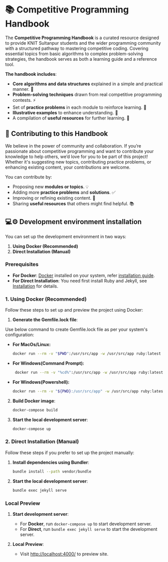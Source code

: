 # 📚 Competitive Programming Handbook

The **Competitive Programming Handbook** is a curated resource designed to provide KNIT Sultanpur students and the wider programming community with a structured pathway to mastering competitive coding. Covering essential topics from basic algorithms to complex problem-solving strategies, the handbook serves as both a learning guide and a reference tool.

**The handbook includes**:

- **Core algorithms and data structures** explained in a simple and practical manner. 🧠
- **Problem-solving techniques** drawn from real competitive programming contests. ⚡
- Set of **practice problems** in each module to reinforce learning. 📝
- **Illustrative examples** to enhance understanding. 🌟
- A compilation of **useful resources** for further learning. 🔗

## 🤝 Contributing to this Handbook

We believe in the power of community and collaboration. If you’re passionate about competitive programming and want to contribute your knowledge to help others, we’d love for you to be part of this project! Whether it's suggesting new topics, contributing practice problems, or enhancing existing content, your contributions are welcome.

You can contribute by:

- Proposing new **modules or topics**. 💡
- Adding more **practice problems** and **solutions**. ✅
- Improving or refining existing content. 🔨
- Sharing **useful resources** that others might find helpful. 📚

## 💻⚙️ Development environment installation

You can set up the development environment in two ways:  

1. **Using Docker (Recommended)**  
2. **Direct Installation (Manual)**  

### Prerequisites

- **For Docker**: [Docker](https://www.docker.com/) installed on your system, refer [installation guide](https://docs.docker.com/get-started/get-docker/).  
- **For Direct Installation**: You need first install Ruby and Jekyll, see [Installation](https://jekyllrb.com/docs/installation/) for details.

### 1. Using Docker (Recommended)  

Follow these steps to set up and preview the project using Docker:  

1. **Generate the Gemfile.lock file**:

Use below command to create Gemfile.lock file as per your system's configuration:
- **For MacOs/Linux:**
    ```bash
    docker run --rm -v "$PWD":/usr/src/app -w /usr/src/app ruby:latest bundle install
   ```
- **For Windows(Command Prompt):**
    ```bash
     docker run --rm -v "%cd%":/usr/src/app -w /usr/src/app ruby:latest bundle install ⁠
   ```
- **For Windows(Powershell):**
    ```bash
    docker run --rm -v "${PWD}:/usr/src/app" -w /usr/src/app ruby:latest bundle install
   ```

2. **Build Docker image**:

    ```bash
    docker-compose build
    ```

3. **Start the local development server**:

    ```bash
    docker-compose up
    ```

### 2. Direct Installation (Manual)

Follow these steps if you prefer to set up the project manually:

1. **Install dependencies using Bundler**:

    ```bash
    bundle install --path vendor/bundle
    ```

2. **Start the local development server**:

    ```bash
    bundle exec jekyll serve
    ```

### Local Preview

1. **Start development server**:
    - For **Docker**, run `docker-compose up` to start development server.
    - For **Direct**, run `bundle exec jekyll serve` to start the development server.

2. **Local Preview**:
    - Visit [http://localhost:4000/](http://localhost:4000/) to preview site.
